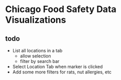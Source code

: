 # Chicago Food Safety Data Visualizations

## todo
- List all locations in a tab
  - allow selection
  - filter by search bar
- Select Location Tab when marker is clicked
- Add some more filters for rats, nut allergies, etc